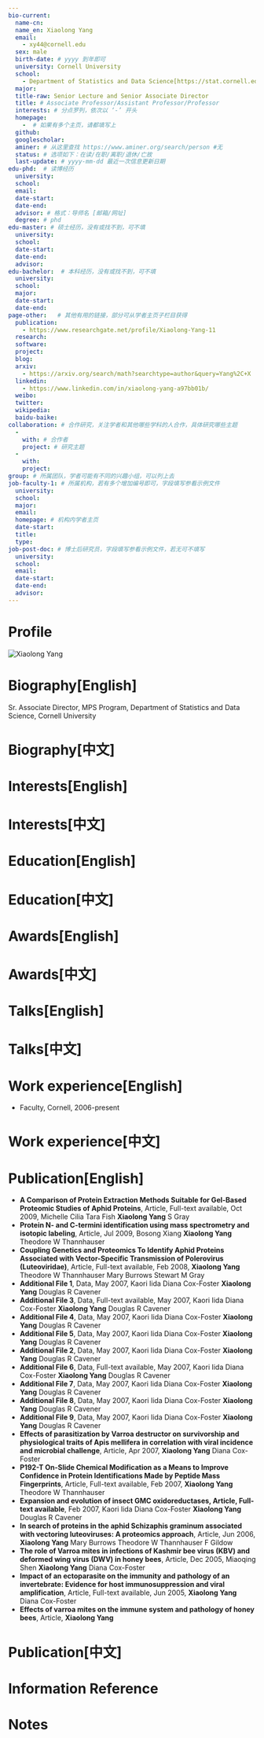 ```yaml
---
bio-current:
  name-cn: 
  name_en: Xiaolong Yang
  email: 
    - xy44@cornell.edu
  sex: male
  birth-date: # yyyy 到年即可
  university: Cornell University 
  school: 
    - Department of Statistics and Data Science[https://stat.cornell.edu/]
  major: 
  title-raw: Senior Lecture and Senior Associate Director
  title: # Associate Professor/Assistant Professor/Professor
  interests: # 分点罗列，依次以 ‘-’ 开头
  homepage: 
    -  # 如果有多个主页，请都填写上
  github: 
  googlescholar:  
  aminer: # 从这里查找 https://www.aminer.org/search/person #无
  status: # 选项如下：在读/在职/离职/退休/亡故
  last-update: # yyyy-mm-dd 最近一次信息更新日期
edu-phd:  # 读博经历
  university: 
  school: 
  email: 
  date-start: 
  date-end: 
  advisor: # 格式：导师名 [邮箱/网址]
  degree: # phd
edu-master: # 硕士经历，没有或找不到，可不填
  university: 
  school: 
  date-start: 
  date-end: 
  advisor:
edu-bachelor:  # 本科经历，没有或找不到，可不填
  university: 
  school: 
  major: 
  date-start: 
  date-end: 
page-other:   # 其他有用的链接，部分可从学者主页子栏目获得
  publication: 
    - https://www.researchgate.net/profile/Xiaolong-Yang-11
  research: 
  software: 
  project: 
  blog: 
  arxiv: 
    - https://arxiv.org/search/math?searchtype=author&query=Yang%2C+X
  linkedin: 
    - https://www.linkedin.com/in/xiaolong-yang-a97bb01b/
  weibo:
  twitter:
  wikipedia:
  baidu-baike:
collaboration: # 合作研究，关注学者和其他哪些学科的人合作，具体研究哪些主题
  - 
    with: # 合作者
    project: # 研究主题
  - 
    with: 
    project: 
group: # 所属团队，学者可能有不同的兴趣小组，可以列上去
job-faculty-1: # 所属机构，若有多个增加编号即可，字段填写参看示例文件
  university: 
  school: 
  major: 
  email: 
  homepage: # 机构内学者主页
  date-start: 
  title: 
  type: 
job-post-doc: # 博士后研究员，字段填写参看示例文件，若无可不填写
  university: 
  school: 
  email: 
  date-start: 
  date-end: 
  advisor: 
---
```


# Profile

![**Xiaolong Yang** ](https://stat.cornell.edu/sites/default/files/styles/square_portrait/public/xiaolong-yang_crop.jpg?itok=ZF_W6atF)

# Biography[English]
Sr. Associate Director, MPS Program, Department of Statistics and Data Science, Cornell University
# Biography[中文]

# Interests[English]

# Interests[中文]

# Education[English]

# Education[中文]

# Awards[English]

# Awards[中文]

# Talks[English]

# Talks[中文]

# Work experience[English]
- Faculty, Cornell, 2006-present
# Work experience[中文]

# Publication[English]
- **A Comparison of Protein Extraction Methods Suitable for Gel-Based Proteomic Studies of Aphid Proteins**, Article, Full-text available, Oct 2009, Michelle Cilia	Tara Fish	**Xiaolong Yang**	S Gray
- **Protein N- and C-termini identification using mass spectrometry and isotopic labeling**, Article, Jul 2009, Bosong Xiang	**Xiaolong Yang**	Theodore W Thannhauser	
- **Coupling Genetics and Proteomics To Identify Aphid Proteins Associated with Vector-Specific Transmission of Polerovirus (Luteoviridae)**, Article, Full-text available, Feb 2008, **Xiaolong Yang**	Theodore W Thannhauser	Mary Burrows	Stewart M Gray
- **Additional File 1**, Data, May 2007, Kaori Iida	Diana Cox-Foster	**Xiaolong Yang**	Douglas R Cavener
- **Additional File 3**, Data, Full-text available, May 2007, Kaori Iida	Diana Cox-Foster	**Xiaolong Yang**	Douglas R Cavener
- **Additional File 4**, Data, May 2007, Kaori Iida	Diana Cox-Foster	**Xiaolong Yang**	Douglas R Cavener
- **Additional File 5**, Data, May 2007, Kaori Iida	Diana Cox-Foster	**Xiaolong Yang**	Douglas R Cavener
- **Additional File 2**, Data, May 2007, Kaori Iida	Diana Cox-Foster	**Xiaolong Yang**	Douglas R Cavener
- **Additional File 6**, Data, Full-text available, May 2007, Kaori Iida	Diana Cox-Foster	**Xiaolong Yang**	Douglas R Cavener
- **Additional File 7**, Data, May 2007, Kaori Iida	Diana Cox-Foster	**Xiaolong Yang**	Douglas R Cavener
- **Additional File 8**, Data, May 2007, Kaori Iida	Diana Cox-Foster	**Xiaolong Yang**	Douglas R Cavener
- **Additional File 9**, Data, May 2007, Kaori Iida	Diana Cox-Foster	**Xiaolong Yang**	Douglas R Cavener
- **Effects of parasitization by Varroa destructor on survivorship and physiological traits of Apis mellifera in correlation with viral incidence and microbial challenge**, Article, Apr 2007, **Xiaolong Yang**	Diana Cox-Foster		
- **P192-T On-Slide Chemical Modification as a Means to Improve Confidence in Protein Identifications Made by Peptide Mass Fingerprints**, Article, Full-text available, Feb 2007, **Xiaolong Yang**	Theodore W Thannhauser		
- **Expansion and evolution of insect GMC oxidoreductases, Article, Full-text available**, Feb 2007, Kaori Iida	Diana Cox-Foster	**Xiaolong Yang**	Douglas R Cavener
- **In search of proteins in the aphid Schizaphis graminum associated with vectoring luteoviruses: A proteomics approach**, Article, Jun 2006, **Xiaolong Yang**	Mary Burrows	Theodore W Thannhauser	F Gildow
- **The role of Varroa mites in infections of Kashmir bee virus (KBV) and deformed wing virus (DWV) in honey bees**, Article, Dec 2005, Miaoqing Shen	**Xiaolong Yang**	Diana Cox-Foster	
- **Impact of an ectoparasite on the immunity and pathology of an invertebrate: Evidence for host immunosuppression and viral amplification**, Article, Full-text available, Jun 2005, **Xiaolong Yang**	Diana Cox-Foster		
- **Effects of varroa mites on the immune system and pathology of honey bees**, Article, **Xiaolong Yang**			

# Publication[中文]

# Information Reference

# Notes